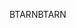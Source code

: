 <span data-ttu-id="14cc7-101">BTARN</span><span class="sxs-lookup"><span data-stu-id="14cc7-101">BTARN</span></span>